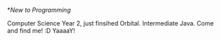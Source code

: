 **New to Programming*

Computer Science Year 2, just finsihed Orbital. Intermediate Java. 
Come and find me! :D YaaaaY!
